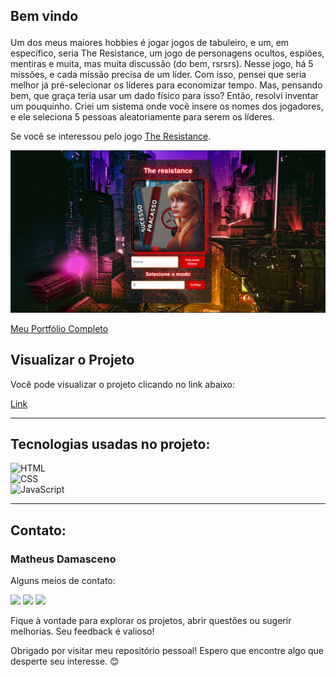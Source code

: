 ## Bem vindo<p>
Um dos meus maiores hobbies é jogar jogos de tabuleiro, e um, em específico, seria The Resistance, um jogo de personagens ocultos, espiões, mentiras e muita, mas muita discussão (do bem, rsrsrs).
Nesse jogo, há 5 missões, e cada missão precisa de um líder. Com isso, pensei que seria melhor já pré-selecionar os líderes para economizar tempo. Mas, pensando bem, que graça teria usar um dado físico para isso? Então, resolvi inventar um pouquinho.
Criei um sistema onde você insere os nomes dos jogadores, e ele seleciona 5 pessoas aleatoriamente para serem os líderes.

Se você se interessou pelo jogo [The Resistance](https://www.amazon.com.br/Gal%C3%A1pagos-Jogos-RES001-The-Resistance/dp/B07CK3V7CN/ref=sr_1_5?adgrpid=127126144446&dib=eyJ2IjoiMSJ9.6s0NHpSPIb9JcZ6cAcyvSOnpWgHzFzR7F31uhPwWpce9ARrMYSkTcQIKbA9fkkq1Yvj9Qcr6ldfzpR2r-lgM0zixs2pXW5uoqr0lu_T6paV36obVUPvRznKcPpU808mJ9oC8c3i9fRekLI8_N94srPH22xc_3DUJDx43xaXVnMTkwRqiSGEX2kWmGrP5XOGwDgKU16UXmUfC1XTQkHkNhtk9VZBdxGf74HyLETZou46OLE2yow7Q5rSBY_jiIJVacTV5-wCvClCGjczHlj7yVjYm6sduzqUbQA2LibdwQ30.pHPT2oP5q-iKnaaNPIUYdOxfyCxbd92UgU6KHO1ADck&dib_tag=se&hvadid=593252180060&hvdev=c&hvlocphy=9101962&hvnetw=g&hvqmt=e&hvrand=17371497727258470191&hvtargid=kwd-443495458066&hydadcr=17150_13443094&keywords=the+resistance+jogo&qid=1730409063&sr=8-5&ufe=app_do%3Aamzn1.fos.6d798eae-cadf-45de-946a-f477d47705b9).

<div align="center">

![Captura de tela](https://github.com/MatheusADamasceno/The-Resistance/blob/main/resi.png?raw=true)
</div>

<div alinhar="centro">

[Meu Portfólio Completo](https://matheusprojectss.netlify.app)

</div>


## Visualizar o Projeto
Você pode visualizar o projeto clicando no link abaixo:

[Link]( https://docedamascos.netlify.app/ )



---
<div id="tecnologias-utilizadas">

## Tecnologias usadas no projeto:
![HTML]( https://img.shields.io/badge/HTML5-E34F26?style=for-the-badge&logo=html5&logoColor=white)  
![CSS]( https://img.shields.io/badge/CSS-239120?&style=for-the-badge&logo=css3&logoColor=white)  
![JavaScript]( https://img.shields.io/badge/JavaScript-F7DF1E?style=for-the-badge&logo=javascript&logoColor=black)  
</div>
<div alinhar="direita">


</div>

---
<div id="contato">

<div id="contato">

## Contato:
### Matheus Damasceno
Alguns meios de contato:
<div>
<a href="https://wa.me/5562992060399" target="_blank"><img src="https://img.shields.io/badge/WhatsApp-25D366?style=for-the-badge&logo=whatsapp&logoColor=white" target="_blank"></a>
<a href = "mailto:matheusalvesdamascenotwd@gmail.com"><img src="https://img.shields.io/badge/Gmail-D14836?style=for-the-badge&logo=gmail&logoColor=white" target="_blank"></a>
<a href="www.linkedin.com/in/matheusalvesdamasceno" target="_blank"><img src="https://img.shields.io/badge/-LinkedIn-%230077B5?style=for-the-badge&logo=linkedin&logoColor=white" target="_blank"></a>   
</div>
</div>



Fique à vontade para explorar os projetos, abrir questões ou sugerir melhorias. Seu feedback é valioso!

Obrigado por visitar meu repositório pessoal! Espero que encontre algo que desperte seu interesse. 😊
